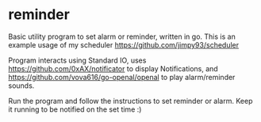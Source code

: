 # reminder
Basic utility program to set alarm or reminder, written in go. This is an example usage of my scheduler https://github.com/jimpy93/scheduler

Program interacts using Standard IO, uses https://github.com/0xAX/notificator to display Notifications, and https://github.com/vova616/go-openal/openal to play alarm/reminder sounds.

Run the program and follow the instructions to set reminder or alarm. Keep it running to be notified on the set time :)
